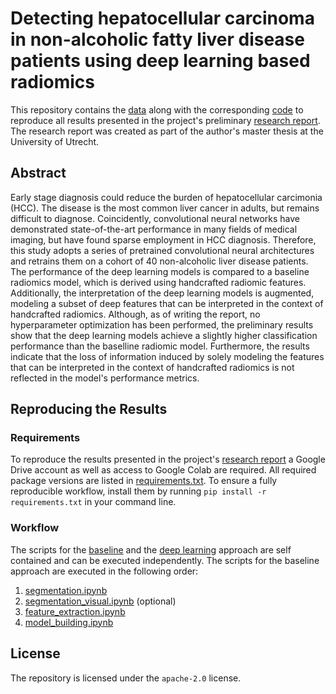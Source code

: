 # Detecting hepatocellular carcinoma in non-alcoholic fatty liver disease patients using deep learning based radiomics

This repository contains the [data](https://github.com/jmnolte/thesis/tree/master/test_data) along with the corresponding [code](https://github.com/jmnolte/thesis/tree/master/test_scripts) to reproduce all results presented in the project's preliminary [research report](https://github.com/jmnolte/thesis/tree/master/report). The research report was created as part of the author's master thesis at the University of Utrecht.

## Abstract

Early stage diagnosis could reduce the burden of hepatocellular carcimonia (HCC). The disease is the most common liver cancer in adults, but remains difficult to diagnose. Coincidently, convolutional neural networks have demonstrated state-of-the-art performance in many fields of medical imaging, but have found sparse employment in HCC diagnosis. Therefore, this study adopts a series of pretrained convolutional neural architectures and retrains them on a cohort of 40 non-alcoholic liver disease patients. The performance of the deep learning models is compared to a baseline radiomics model, which is derived using handcrafted radiomic features. Additionally, the interpretation of the deep learning models is augmented, modeling a subset of deep features that can be interpreted in the context of handcrafted radiomics. Although, as of writing the report, no hyperparameter optimization has been performed, the preliminary results show that the deep learning models achieve a slightly higher classification performance than the baselline radiomic model. Furthermore, the results indicate that the loss of information induced by solely modeling the features that can be interpreted in the context of handcrafted radiomics is not reflected in the model's performance metrics.

## Reproducing the Results

### Requirements

To reproduce the results presented in the project's [research report](https://github.com/jmnolte/thesis/tree/master/report) a Google Drive account as well as access to Google Colab are required. All required package versions are listed in [requirements.txt](https://github.com/jmnolte/thesis/blob/master/requirements.txt). To ensure a fully reproducible workflow, install them by running `pip install -r requirements.txt` in your command line.

### Workflow

The scripts for the [baseline](https://github.com/jmnolte/thesis/tree/master/test_scripts/baseline_approach) and the [deep learning](https://github.com/jmnolte/thesis/tree/master/test_scripts/deep_learning_approach) approach are self contained and can be executed independently. The scripts for the baseline approach are executed in the following order:

1. [segmentation.ipynb](https://github.com/jmnolte/thesis/blob/master/test_scripts/baseline_approach/segmentation.ipynb)
2. [segmentation_visual.ipynb](https://github.com/jmnolte/thesis/blob/master/test_scripts/baseline_approach/segmentation_visual.ipynb) (optional)
3. [feature_extraction.ipynb](https://github.com/jmnolte/thesis/blob/master/test_scripts/baseline_approach/feature_extraction.ipynb)
4. [model_building.ipynb](https://github.com/jmnolte/thesis/blob/master/test_scripts/baseline_approach/model_building.ipynb)

## License

The repository is licensed under the `apache-2.0` license.

